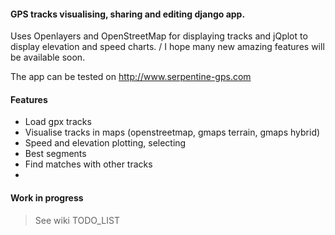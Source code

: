 #### GPS tracks visualising, sharing and editing django app. ####
Uses Openlayers and OpenStreetMap for displaying tracks and jQplot to display elevation and speed charts. /
I hope many new amazing features will be available soon.

The app can be tested on http://www.serpentine-gps.com

#### Features ####
  * Load gpx tracks
  * Visualise tracks in maps (openstreetmap, gmaps terrain, gmaps hybrid)
  * Speed and elevation plotting, selecting
  * Best segments
  * Find matches with other tracks
  * 

#### Work in progress ####

> See wiki TODO\_LIST

